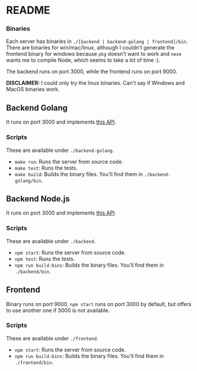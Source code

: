 # README

### Binaries

Each server has binaries in `./[backend | backend-golang | frontend]/bin`. There are binaries for win/mac/linux, although I couldn't generate the frontend binary for windows because `pkg` doesn't want to work and `nexe` wants me to compile Node, which seems to take a lot of time :).

The backend runs on port 3000, while the frontend runs on port 9000.

**DISCLAIMER:** I could only try the linux binaries. Can't say if Windows and MacOS binaries work.

## Backend Golang

It runs on port 3000 and implements [this API](https://agileengine.bitbucket.io/fsNDJmGOAwqCpzZx/api/).

### Scripts

These are available under `./backend-golang`.

- `make run`: Runs the server from source code.
- `make test`: Runs the tests.
- `make build`: Builds the binary files. You'll find them in `./backend-golang/bin`.

## Backend Node.js

It runs on port 3000 and implements [this API](https://agileengine.bitbucket.io/fsNDJmGOAwqCpzZx/api/).

### Scripts

These are available under `./backend`.

- `npm start`: Runs the server from source code.
- `npm test`: Runs the tests.
- `npm run build-bins`: Builds the binary files. You'll find them in `./backend/bin`.

## Frontend

Binary runs on port 9000, `npm start` runs on port 3000 by default, but offers to use another
one if 3000 is not available.

### Scripts

These are available under `./frontend`.

- `npm start`: Runs the server from source code.
- `npm run build-bins`: Builds the binary files. You'll find them in `./frontend/bin`.



